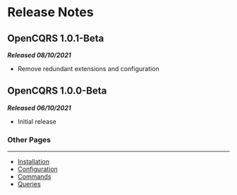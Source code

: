 # Release Notes

## OpenCQRS 1.0.1-Beta
_**Released 08/10/2021**_
- Remove redundant extensions and configuration

## OpenCQRS 1.0.0-Beta
_**Released 06/10/2021**_
- Initial release

### Other Pages

---

- [Installation](Installation)
- [Configuration](Configuration)
- [Commands](Commands)
- [Queries](Queries)
